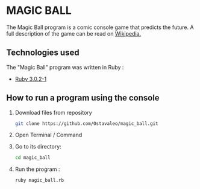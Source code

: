 # MAGIC BALL
The Magic Ball program is a comic console game that predicts the future.
A full description of the game can be read on [Wikipedia.](https://ru.wikipedia.org/wiki/Magic_8_ball)


## Technologies used

The "Magic Ball" program was written in Ruby :

* [Ruby 3.0.2-1](https://rubyinstaller.org/downloads/)


## How to run a program using the console
1. Download files from repository

   ~~~ sh
   git clone https://github.com/Ostavaleo/magic_ball.git
   ~~~

3. Open Terminal / Command


4. Go to its directory:

   ~~~ sh
   cd magic_ball

5. Run the program :

   ~~~ sh
   ruby magic_ball.rb